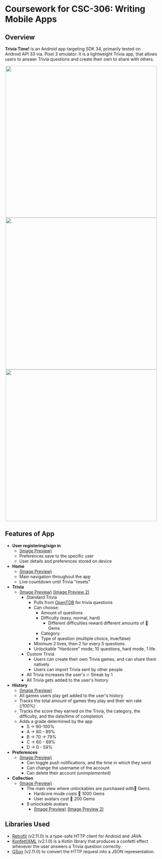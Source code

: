 # Coursework for CSC-306: Writing Mobile Apps
## Overview
**Trivia Time!** is an Android app targeting SDK 34, primarily tested on Android API 33 via. Pixel 3 emulator. It is a lightweight Trivia app, that allows users to answer Trivia questions and create their own to share with others.

<p align="center"><img src="https://github.com/user-attachments/assets/b7c40ae3-e925-49a6-aa65-ada3a1bb315b" height="500"/><img src="https://github.com/user-attachments/assets/21be3e49-874a-45d8-b335-475d65ec11c6" height="500"/><img src="https://github.com/user-attachments/assets/23679123-fd6f-40ee-9dc4-c6b23d4dc665" height="500"></p>


## Features of App
- **User registering/sign in**
	- [(Image Preview)](https://github.com/user-attachments/assets/3dcfdb95-958a-4142-8091-43b49fb02cb5)
	- Preferences save to the specific user
	- User details and preferences stored on device
- **Home**
  - [(Image Preview)](https://github.com/user-attachments/assets/ac3ca71f-095a-48b1-ba60-4b1362dba260)
  - Main navigation throughout the app
  - Live countdown until Trivia "resets"
- **Trivia**
  - [(Image Preview)](https://github.com/user-attachments/assets/4621d995-8267-42a7-a10e-982c0c86e302) [(Image Preview 2)](https://github.com/user-attachments/assets/016baf8f-a057-4b61-94a9-cdf5b24216ed)
	- Standard Trivia
		- Pulls from [OpenTDB](https://opentdb.com/) for trivia questions
		- Can choose:
			- Amount of questions 
			- Difficulty (easy, normal, hard) 
				- Different difficulties reward different amounts of 💎 Gems
			- Category. 
			- Type of question (multiple choice, true/false)
		 - Minimum 2 lives, then 2  for every 5 questions
		 - Unlockable "Hardcore" mode; 10 questions, hard mode, 1 life.
	 - Custom Trivia
		 - Users can create their own Trivia games, and can share them natively
		 - Users can import Trivia sent by other people
	 - All Trivia increases the user's 🔥 Streak by 1
	 - All Trivia gets added to the user's history
- **History**
	- [(Image Preview)](https://github.com/user-attachments/assets/ad706583-12fd-4980-a266-244552a4ae6a)
	- All games users play get added to the user's history
	- Tracks the total amount of games they play and their win rate (/100%)
	- Tracks the score they earned on the Trivia, the category, the difficulty, and the date/time of completion
	- Adds a grade determined by the app
		- S -> 90-100%
		 - A -> 80 - 89%
		 - B -> 70 -> 79%
		 - C -> 60 - 69%
		 - D -> 0 - 59%
 - **Preferences**
   - [(Image Preview)](https://github.com/user-attachments/assets/8b6a80c4-1cb0-4086-99e6-b2107c5e2b39)
	 - Can toggle push notifications, and the time in which they send
	 - Can change the username of the account
	 - Can delete their account *(unimplemented)*
 - **Collection**
   - [(Image Preview)](https://github.com/user-attachments/assets/f848f5dd-25db-43b2-93f8-1b54e7b42937)
	 - The main view where unlockables are purchased with💎 Gems.
		 - Hardcore mode costs 💎 1000 Gems
		 - User avatars cost 💎 200 Gems
	 - 9 unlockable avatars
		 - [(Image Preview)](https://github.com/user-attachments/assets/58185e42-3f19-4273-8f35-44c5c5b44a21) [(Image Preview 2)](https://github.com/user-attachments/assets/eb3c44ea-9e77-45a5-8c5c-e58629da9e20)

## Libraries Used
- [Retrofit]([https://kotlinlang.org/](https://github.com/square/retrofit)) (v2.11.0) is a type-safe HTTP client for Android and JAVA.
- [KonfettiXML](https://github.com/DanielMartinus/Konfetti) (v2.1.0) is a Kotlin library that produces a confetti effect whenever the user answers a Trivia question correctly.
- [GSon](https://github.com/google/gson) (v2.11.0) to convert the HTTP request into a JSON representation.
